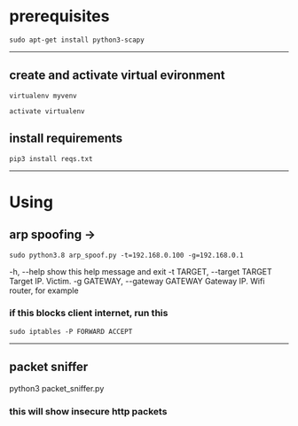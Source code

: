 # prerequisites
```
sudo apt-get install python3-scapy
```




____
## create and activate virtual evironment
```
virtualenv myvenv

activate virtualenv
```


## install requirements
```
pip3 install reqs.txt
```

____
# Using

## arp spoofing ->
```
sudo python3.8 arp_spoof.py -t=192.168.0.100 -g=192.168.0.1
```

  -h, --help            show this help message and exit
  -t TARGET, --target TARGET
                        Target IP. Victim.
  -g GATEWAY, --gateway GATEWAY
                        Gateway IP. Wifi router, for example



### if this blocks client internet, run this
```
sudo iptables -P FORWARD ACCEPT
```

____

## packet sniffer
python3 packet_sniffer.py

### this will show insecure http packets

